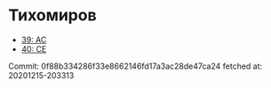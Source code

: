# Тихомиров
- [39: AC](39.md)
- [40: CE](40.md)

Commit: 0f88b334286f33e8662146fd17a3ac28de47ca24
 fetched at: 20201215-203313
